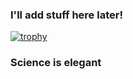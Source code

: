 ### I'll add stuff here later!

[![trophy](https://github-profile-trophy.vercel.app/?username=skaneprime&theme=onedark)](https://github.com/ryo-ma/github-profile-trophy)

### Science is elegant
